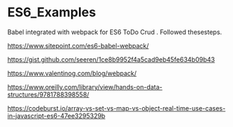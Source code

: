 # ES6_Examples


Babel integrated with webpack for ES6 ToDo Crud .
Followed thesesteps.

https://www.sitepoint.com/es6-babel-webpack/

https://gist.github.com/seeren/1ce8b9952f4a5cad9eb45fe634b09b43

https://www.valentinog.com/blog/webpack/

https://www.oreilly.com/library/view/hands-on-data-structures/9781788398558/


https://codeburst.io/array-vs-set-vs-map-vs-object-real-time-use-cases-in-javascript-es6-47ee3295329b
